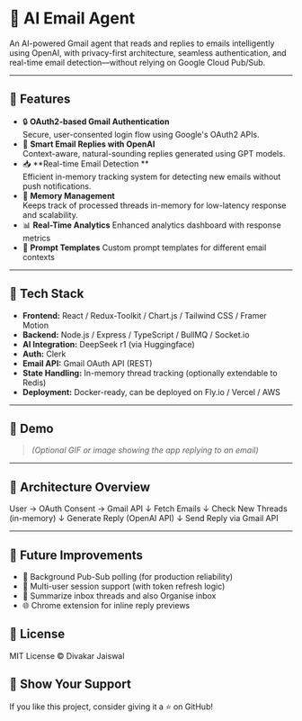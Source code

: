 # 📧 AI Email Agent

An AI-powered Gmail agent that reads and replies to emails intelligently using OpenAI, with privacy-first architecture, seamless authentication, and real-time email detection—without relying on Google Cloud Pub/Sub.

---

## 🚀 Features

- 🔒 **OAuth2-based Gmail Authentication**  
  Secure, user-consented login flow using Google's OAuth2 APIs.
- 🤖 **Smart Email Replies with OpenAI**  
  Context-aware, natural-sounding replies generated using GPT models.
- 📥 **Real-time Email Detection **  
  Efficient in-memory tracking system for detecting new emails without push notifications.
- 🧠 **Memory Management**  
  Keeps track of processed threads in-memory for low-latency response and scalability.
- 📊 **Real-Time Analytics**
  Enhanced analytics dashboard with response metrics
- 🎯 **Prompt Templates**
  Custom prompt templates for different email contexts

---

## 🔧 Tech Stack

- **Frontend:** React / Redux-Toolkit / Chart.js / Tailwind CSS / Framer Motion 
- **Backend:** Node.js / Express / TypeScript / BullMQ / Socket.io
- **AI Integration:** DeepSeek r1 (via Huggingface)
- **Auth:** Clerk 
- **Email API:** Gmail OAuth API (REST)
- **State Handling:** In-memory thread tracking (optionally extendable to Redis)
- **Deployment:** Docker-ready, can be deployed on Fly.io / Vercel / AWS

---

## 📸 Demo

> *(Optional GIF or image showing the app replying to an email)*

---

## 🧱 Architecture Overview

User → OAuth Consent → Gmail API
↓
Fetch Emails
↓
Check New Threads (in-memory)
↓
Generate Reply (OpenAI API)
↓
Send Reply via Gmail API

---

## 📌 Future Improvements

* 🔁 Background Pub-Sub polling (for production reliability)
* 🧵 Multi-user session support (with token refresh logic)
* 🧠 Summarize inbox threads and also Organise inbox
* 🌐 Chrome extension for inline reply previews


## 📄 License

MIT License © Divakar Jaiswal

## 🌟 Show Your Support

If you like this project, consider giving it a ⭐ on GitHub!
